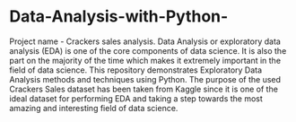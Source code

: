 # Data-Analysis-with-Python-
Project name - Crackers sales analysis.
Data Analysis or exploratory data analysis (EDA) is one of the core components of data science. It is also the part on the majority of the time which makes it extremely important in the field of data science. This repository demonstrates Exploratory Data Analysis methods and techniques using Python. The purpose of the used Crackers Sales dataset has been taken from Kaggle since it is one of the ideal dataset for performing EDA and taking a step towards the most amazing and interesting field of data science.
